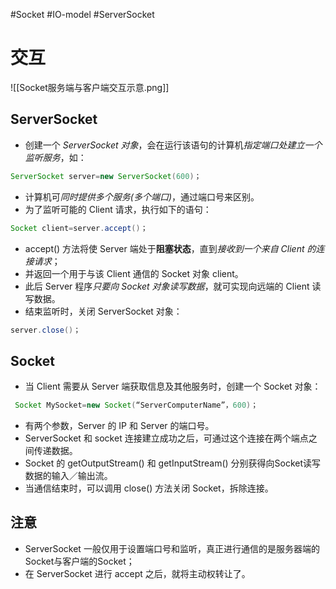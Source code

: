 #Socket #IO-model #ServerSocket
# 交互

![[Socket服务端与客户端交互示意.png]]


## ServerSocket
- 创建一个 *ServerSocket 对象*，会在运行该语句的计算机*指定端口处建立一个监听服务*，如：
```java
ServerSocket server=new ServerSocket(600)；
```
- 计算机可*同时提供多个服务(多个端口)*，通过端口号来区别。
- 为了监听可能的 Client 请求，执行如下的语句：
```java
Socket client=server.accept()；
```
- accept() 方法将使 Server 端处于**阻塞状态**，直到*接收到一个来自 Client 的连接请求*；
- 并返回一个用于与该 Client 通信的 Socket 对象 client。
- 此后 Server 程序*只要向 Socket 对象读写数据*，就可实现向远端的 Client 读写数据。
- 结束监听时，关闭 ServerSocket 对象：
```java
server.close()；
```
## Socket
- 当 Client 需要从 Server 端获取信息及其他服务时，创建一个 Socket 对象：
```java
 Socket MySocket=new Socket(“ServerComputerName”，600)；
```
- 有两个参数，Server 的 IP 和 Server 的端口号。
- ServerSocket 和 socket 连接建立成功之后，可通过这个连接在两个端点之间传递数据。
- Socket 的 getOutputStream() 和 getInputStream() 分别获得向Socket读写数据的输入／输出流。
- 当通信结束时，可以调用 close() 方法关闭 Socket，拆除连接。

## 注意
- ServerSocket 一般仅用于设置端口号和监听，真正进行通信的是服务器端的Socket与客户端的Socket；
- 在 ServerSocket 进行 accept 之后，就将主动权转让了。
